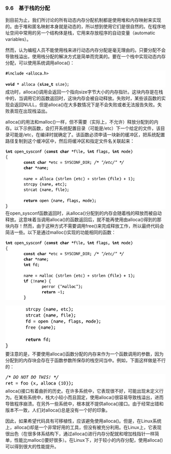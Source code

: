 ### 9.6　基于栈的分配

到目前为止，我们所讨论的所有动态内存分配机制都是使用堆和内存映射来实现的。由于堆和匿名映射本身就是动态的，所以想到使用它们是很自然的。在程序地址空间中常用的另一个结构体是栈，它用来存放程序的自动变量（automatic variables）。

然而，认为编程人员不能使用栈来进行动态内存分配是毫无理由的。只要分配不会导致栈溢出，使用栈分配的解决方式是简单而完美的。要在一个栈中实现动态内存分配，可以使用系统调用alloca()：



![441.png](../images/441.png)
成功时，alloca()调用会返回一个指向size字节大小的内存指针。这块内存是在栈中的，当调用它的函数返回时，这块内存会被自动释放。失败时，某些该函数的实现会返回NULL，但是alloca()在大多数情况下是不会失败或者无法报告失败。失败表现在出现栈溢出。

alloca()的用法和malloc()一样，但不需要（实际上，不允许）释放分配到的内存。以下示例函数，会打开系统配置目录（可能是/etc）下一个给定的文件，该目录可能是/etc，在编译时就确定了。该函数必须申请一块新的缓冲区，把系统配置路径复制到这个缓冲区中，然后将缓冲区和指定文件名关联起来：



![442.png](../images/442.png)
在open_sysconf函数返回时，从alloca()分配到的内存会随着栈的释放而被自动释放。这意味着当调用alloca()的函数返回后，就不能再使用由alloca()得到的那块内存！然而，由于这种方式不需要调用free()来完成释放工作，所以最终代码会简洁一些。以下是通过malloc()实现的功能相同的函数：



![443.png](../images/443.png)


![444.png](../images/444.png)
要注意的是，不要使用alloca()函数分配的内存来作为一个函数调用的参数，因为分配到的内存块会存在于函数参数所保存的栈空间当中。例如，下面这样做是不行的：



![445.png](../images/445.png)
alloca()接口有着曲折的历史。在许多系统中，它表现很不好，可能出现未定义行为。在某些系统中，栈大小较小而且固定，使用alloca()很容易导致栈溢出，进而导致程序崩溃。在另外一些系统中，根本就不提供alloca()接口。由于经常出错和版本不一致，人们对alloca()总是没有一个好的印象。

因此，如果希望代码具有可移植性，应该避免使用alloca()。但是，在Linux系统上，alloca()却是一个非常好用的工具，但没有被充分利用。在Linux上，它表现很出色（在很多体系结构下，通过alloca()进行内存分配就和增加栈指针一样简单，性能比malloc()要好很多）。在Linux下，对于较小的内存分配，使用alloca()可以得到很大的性能提升。

